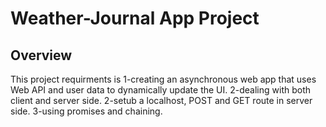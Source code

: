 # Weather-Journal App Project

## Overview
This project requirments is 
1-creating an asynchronous web app that uses Web API and user data to dynamically update the UI.
2-dealing with both client and server side.
2-setub a localhost, POST and GET route in server side.
3-using promises and chaining.